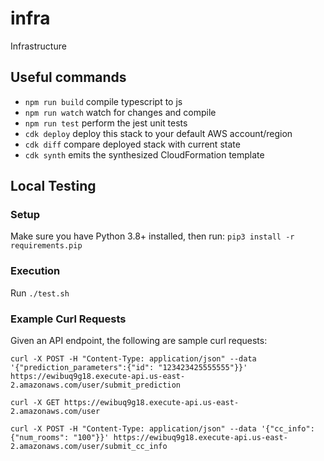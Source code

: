 # infra

Infrastructure

## Useful commands

 * `npm run build`   compile typescript to js
 * `npm run watch`   watch for changes and compile
 * `npm run test`    perform the jest unit tests
 * `cdk deploy`      deploy this stack to your default AWS account/region
 * `cdk diff`        compare deployed stack with current state
 * `cdk synth`       emits the synthesized CloudFormation template

## Local Testing

### Setup

Make sure you have Python 3.8+ installed, then run: `pip3 install -r requirements.pip`

### Execution

Run `./test.sh`

### Example Curl Requests

Given an API endpoint, the following are sample curl requests:

```
curl -X POST -H "Content-Type: application/json" --data '{"prediction_parameters":{"id": "123423425555555"}}' https://ewibuq9g18.execute-api.us-east-2.amazonaws.com/user/submit_prediction

curl -X GET https://ewibuq9g18.execute-api.us-east-2.amazonaws.com/user

curl -X POST -H "Content-Type: application/json" --data '{"cc_info":{"num_rooms": "100"}}' https://ewibuq9g18.execute-api.us-east-2.amazonaws.com/user/submit_cc_info
```
